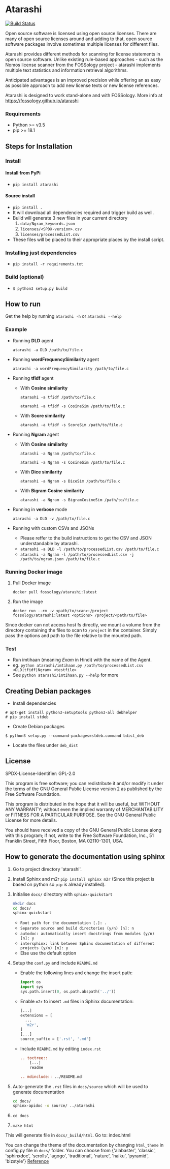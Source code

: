 # Atarashi

[![Build Status](https://travis-ci.com/fossology/atarashi.svg?branch=master)](https://travis-ci.com/fossology/atarashi)

Open source software is licensed using open source licenses. There are many
of open source licenses around and adding to that, open source software
packages involve sometimes multiple licenses for different files.

Atarashi provides different methods for scanning for license statements in
open source software. Unlike existing rule-based approaches - such as the
Nomos license scanner from the FOSSology project - atarashi implements multiple
text statistics and information retrieval algorithms.

Anticipated advantages is an improved precision while offering an as easy
as possible approach to add new license texts or new license references.

Atarashi is designed to work stand-alone and with FOSSology. More info at
https://fossology.github.io/atarashi

### Requirements

- Python >= v3.5
- pip >= 18.1

## Steps for Installation

### Install

#### Install from PyPi

- `pip install atarashi`

#### Source install

- `pip install .`
- It will download all dependencies required and trigger build as well.
- Build will generate 3 new files in your current directory
    1.  `data/Ngram_keywords.json`
    2.  `licenses/<SPDX-version>.csv`
    3.  `licenses/processedList.csv`
- These files will be placed to their appropriate places by the install script.

### Installing just dependencies

- `pip install -r requirements.txt`

### Build (optional)

- `$ python3 setup.py build`

## How to run

Get the help by running `atarashi -h` or `atarashi --help`

### Example

- Running **DLD** agent

    `atarashi -a DLD /path/to/file.c`
- Running **wordFrequencySimilarity** agent

    `atarashi -a wordFrequencySimilarity /path/to/file.c`
- Running **tfidf** agent
    - With **Cosine similarity**

        `atarashi -a tfidf /path/to/file.c`

        `atarashi -a tfidf -s CosineSim /path/to/file.c`
    - With **Score similarity**

        `atarashi -a tfidf -s ScoreSim /path/to/file.c`
- Running **Ngram** agent
    - With **Cosine similarity**

        `atarashi -a Ngram /path/to/file.c`

        `atarashi -a Ngram -s CosineSim /path/to/file.c`
    - With **Dice similarity**

        `atarashi -a Ngram -s DiceSim /path/to/file.c`
    - With **Bigram Cosine similarity**

        `atarashi -a Ngram -s BigramCosineSim /path/to/file.c`
- Running in **verbose** mode

    `atarashi -a DLD -v /path/to/file.c`
- Running with custom CSVs and JSONs
    - Please reffer to the build instructions to get the CSV and JSON
    understandable by atarashi.
    - `atarashi -a DLD -l /path/to/processedList.csv /path/to/file.c`
    - `atarashi -a Ngram -l /path/to/processedList.csv -j /path/to/ngram.json /path/to/file.c`

### Running Docker image
1. Pull Docker image

    `docker pull fossology/atarashi:latest`
2. Run the image

    `docker run --rm -v <path/to/scan>:/project fossology/atarashi:latest <options> /project/<path/to/file>`

Since docker can not access host fs directly, we mount a volume from the
directory containing the files to scan to `/project` in the container. Simply
pass the options and path to the file relative to the mounted path.

### Test

- Run imtihaan (meaning *Exam* in Hindi) with the name of the Agent.
- eg. `python atarashi/imtihaan.py /path/to/processedList.csv <DLD|tfidf|Ngram> <testfile>`
- See `python atarashi/imtihaan.py --help` for more

## Creating Debian packages

- Install dependencies
```
# apt-get install python3-setuptools python3-all debhelper
# pip install stdeb
```
- Create Debian packages
```
$ python3 setup.py --command-packages=stdeb.command bdist_deb
```
- Locate the files under `deb_dist`

## License

SPDX-License-Identifier: GPL-2.0

This program is free software; you can redistribute it and/or modify
it under the terms of the GNU General Public License version 2
as published by the Free Software Foundation.

This program is distributed in the hope that it will be useful,
but WITHOUT ANY WARRANTY; without even the implied warranty of
MERCHANTABILITY or FITNESS FOR A PARTICULAR PURPOSE.
See the GNU General Public License for more details.

You should have received a copy of the GNU General Public License
along with this program; if not, write to the Free Software Foundation,
Inc., 51 Franklin Street, Fifth Floor, Boston, MA 02110-1301, USA.

## How to generate the documentation using sphinx

1. Go to project directory 'atarashi'.
2. Install Sphinx and m2r `pip install sphinx m2r` (Since this project is based on python so `pip` is already installed).
3. Initialise `docs/` directory with `sphinx-quickstart`

    ```bash
    mkdir docs
    cd docs/
    sphinx-quickstart
    ```
   - `Root path for the documentation [.]: .`
   - `Separate source and build directories (y/n) [n]: n`
   - `autodoc: automatically insert docstrings from modules (y/n) [n]: y`
   - `intersphinx: link between Sphinx documentation of different projects (y/n) [n]: y`
   - Else use the default option
4. Setup the `conf.py` and include `README.md`
   - Enable the following lines and change the insert path:

        ```python
        import os
        import sys
        sys.path.insert(0, os.path.abspath('../'))
        ```
   - Enable `m2r` to insert `.md` files in Sphinx documentation:

        ```python
        [...]
        extensions = [
          ...
          'm2r',
        ]
        [...]
        source_suffix = ['.rst', '.md']
        ```
   - Include `README.md` by editing `index.rst`

        ```rst
        .. toctree::
            [...]
            readme

        .. mdinclude:: ../README.md
        ```
5. Auto-generate the `.rst` files in `docs/source` which will be used to generate documentation

    ```bash
    cd docs/
    sphinx-apidoc -o source/ ../atarashi
    ```
6. `cd docs`
7. `make html`

This will generate file in `docs/_build/html`. Go to: index.html

You can change the theme of the documentation by changing `html_theme` in config.py file in `docs/` folder.
You can choose from {'alabaster', 'classic', 'sphinxdoc', 'scrolls', 'agogo', 'traditional', 'nature', 'haiku', 'pyramid', 'bizstyle'}
[Reference](https://www.sphinx-doc.org/en/master/usage/theming.html)